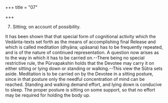 +++
title = "07"

+++


7. Sitting; on account of possibility.

It has been shown that that special form of cognitional activity which the Vedānta-texts set forth as the means of accomplishing final Release and which is called meditation (dhyāna; upāsana) has to be frequently repeated, and is of the nature of continued representation. A question now arises as to the way in which it has to be carried on.--There being no special restrictive rule, the Pūrvapakshin holds that the Devotee may carry it on either sitting or lying down or standing or walking.--This view the Sūtra sets aside. Meditation is to be carried on by the Devotee in a sitting posture, since in that posture only the needful concentration of mind can be reached. Standing and walking demand effort, and lying down is conducive to sleep. The proper posture is sitting on some support, so that no effort may be required for holding the body up.

